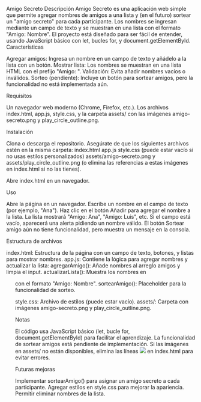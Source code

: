 
Amigo Secreto
Descripción
Amigo Secreto es una aplicación web simple que permite agregar nombres de amigos a una lista y (en el futuro) sortear un "amigo secreto" para cada participante. Los nombres se ingresan mediante un campo de texto y se muestran en una lista con el formato "Amigo: Nombre". El proyecto está diseñado para ser fácil de entender, usando JavaScript básico con let, bucles for, y document.getElementById.
Características

Agregar amigos: Ingresa un nombre en un campo de texto y añádelo a la lista con un botón.
Mostrar lista: Los nombres se muestran en una lista HTML con el prefijo "Amigo: ".
Validación: Evita añadir nombres vacíos o inválidos.
Sorteo (pendiente): Incluye un botón para sortear amigos, pero la funcionalidad no está implementada aún.

Requisitos

Un navegador web moderno (Chrome, Firefox, etc.).
Los archivos index.html, app.js, style.css, y la carpeta assets/ con las imágenes amigo-secreto.png y play_circle_outline.png.

Instalación

Clona o descarga el repositorio.
Asegúrate de que los siguientes archivos estén en la misma carpeta:
index.html
app.js
style.css (puede estar vacío si no usas estilos personalizados)
assets/amigo-secreto.png y assets/play_circle_outline.png (o elimina las referencias a estas imágenes en index.html si no las tienes).


Abre index.html en un navegador.

Uso

Abre la página en un navegador.
Escribe un nombre en el campo de texto (por ejemplo, "Ana").
Haz clic en el botón Añadir para agregar el nombre a la lista.
La lista mostrará "Amigo: Ana", "Amigo: Luis", etc.
Si el campo está vacío, aparecerá una alerta pidiendo un nombre válido.
El botón Sortear amigo aún no tiene funcionalidad, pero muestra un mensaje en la consola.

Estructura de archivos

index.html: Estructura de la página con un campo de texto, botones, y listas para mostrar nombres.
app.js: Contiene la lógica para agregar nombres y actualizar la lista:
agregarAmigo(): Añade nombres al arreglo amigos y limpia el input.
actualizarLista(): Muestra los nombres en <ul id="listaAmigos"> con el formato "Amigo: Nombre".
sortearAmigo(): Placeholder para la funcionalidad de sorteo.


style.css: Archivo de estilos (puede estar vacío).
assets/: Carpeta con imágenes amigo-secreto.png y play_circle_outline.png.


Notas

El código usa JavaScript básico (let, bucle for, document.getElementById) para facilitar el aprendizaje.
La funcionalidad de sortear amigos está pendiente de implementación.
Si las imágenes en assets/ no están disponibles, elimina las líneas <img src="assets/..."> en index.html para evitar errores.

Futuras mejoras

Implementar sortearAmigo() para asignar un amigo secreto a cada participante.
Agregar estilos en style.css para mejorar la apariencia.
Permitir eliminar nombres de la lista.
